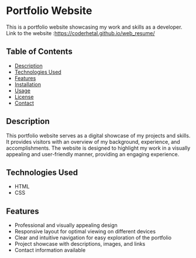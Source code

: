 # Portfolio Website 


This is a portfolio website showcasing my work and skills as a developer.
Link to the website :https://coderhetal.github.io/web_resume/

## Table of Contents

- [Description](#description)
- [Technologies Used](#technologies-used)
- [Features](#features)
- [Installation](#installation)
- [Usage](#usage)
- [License](#license)
- [Contact](#contact)

## Description

This portfolio website serves as a digital showcase of my projects and skills. It provides visitors with an overview of my background, experience, and accomplishments. The website is designed to highlight my work in a visually appealing and user-friendly manner, providing an engaging experience.

## Technologies Used

- HTML
- CSS

## Features

- Professional and visually appealing design
- Responsive layout for optimal viewing on different devices
- Clear and intuitive navigation for easy exploration of the portfolio
- Project showcase with descriptions, images, and links 
- Contact information available 


